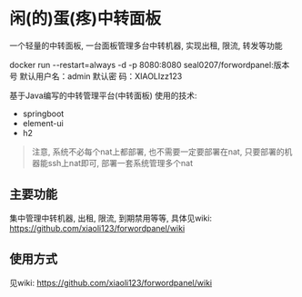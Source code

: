# 闲(的)蛋(疼)中转面板
一个轻量的中转面板, 一台面板管理多台中转机器, 实现出租, 限流, 转发等功能

docker run --restart=always -d -p 8080:8080 seal0207/forwordpanel:版本号
默认用户名：admin
默认密   码：XIAOLIzz123

基于Java编写的中转管理平台(中转面板)
使用的技术:
- springboot
- element-ui
- h2 

> 注意, 系统不必每个nat上都部署, 也不需要一定要部署在nat, 只要部署的机器能ssh上nat即可, 部署一套系统管理多个nat



## 主要功能
集中管理中转机器, 出租, 限流, 到期禁用等等, 具体见wiki:
https://github.com/xiaoli123/forwordpanel/wiki

## 使用方式
见wiki: https://github.com/xiaoli123/forwordpanel/wiki


